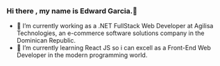 ### Hi there , my name is Edward Garcia.👋

- 🔭 I’m currently working as a .NET FullStack Web Developer at Agilisa Technologies, an e-commerce software solutions company in the Dominican Republic.
- 🌱 I’m currently learning React JS so i can excell as a Front-End Web Developer in the modern programming world.
<!--
**edwardlg96/edwardlg96** is a ✨ _special_ ✨ repository because its `README.md` (this file) appears on your GitHub profile.

Here are some ideas to get you started:
- 👯 I’m looking to collaborate on ...
- 🤔 I’m looking for help with ...
- 💬 Ask me about ...
- 📫 How to reach me: ...
- 😄 Pronouns: ...
- ⚡ Fun fact: ...
-->
